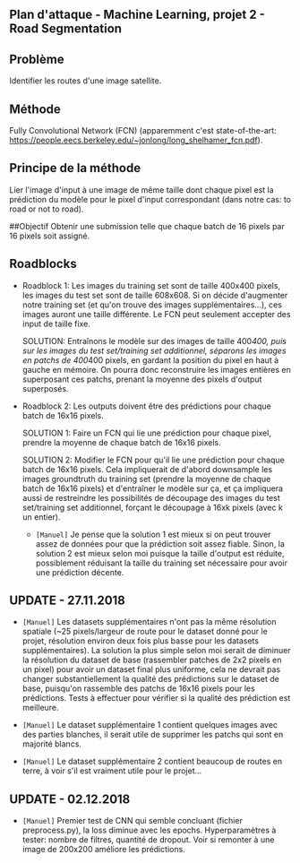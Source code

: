 ## Plan d'attaque - Machine Learning, projet 2 - Road Segmentation

## Problème
Identifier les routes d'une image satellite.

## Méthode
Fully Convolutional Network (FCN) (apparemment c'est state-of-the-art: https://people.eecs.berkeley.edu/~jonlong/long_shelhamer_fcn.pdf).

## Principe de la méthode
Lier l'image d'input à une image de même taille dont chaque pixel est la prédiction du modèle pour le pixel d'input correspondant (dans notre cas: to road or not to road).

##Objectif
Obtenir une submission telle que chaque batch de 16 pixels par 16 pixels soit assigné.

## Roadblocks

* Roadblock 1: Les images du training set sont de taille 400x400 pixels, les images du test set sont de taille 608x608. Si on décide d'augmenter notre training set (et qu'on trouve des images supplémentaires...), ces images auront une taille différente. Le FCN peut seulement accepter des input de taille fixe.

	SOLUTION: Entraînons le modèle sur des images de taille 400*400, puis sur les images du test set/training set additionnel, séparons les images en patchs de 400*400 pixels, en gardant la position du pixel en haut à gauche en mémoire. On pourra donc reconstruire les images entières en superposant ces patchs, prenant la moyenne des pixels d'output superposés.

* Roadblock 2: Les outputs doivent être des prédictions pour chaque batch de 16x16 pixels.

	SOLUTION 1: Faire un FCN qui lie une prédiction pour chaque pixel, prendre la moyenne de chaque batch de 16x16 pixels.

	SOLUTION 2: Modifier le FCN pour qu'il lie une prédiction pour chaque batch de 16x16 pixels. Cela impliquerait de d'abord downsample les images groundtruth du training set (prendre la moyenne de chaque batch de 16x16 pixels) et d'entraîner le modèle sur ça, et ça impliquera aussi de restreindre les possibilités de découpage des images du test set/training set additionnel, forçant le découpage à 16xk pixels (avec k un entier).

	- `[Manuel]` Je pense que la solution 1 est mieux si on peut trouver assez de données pour que la prédiction soit assez fiable. Sinon, la solution 2 est mieux selon moi puisque la taille d'output est réduite, possiblement réduisant la taille du training set nécessaire pour avoir une prédiction décente.

## UPDATE - 27.11.2018

- `[Manuel]` Les datasets supplémentaires n'ont pas la même résolution spatiale (~25 pixels/largeur de route pour le dataset donné pour le projet, résolution environ deux fois plus basse pour les datasets supplémentaires). La solution la plus simple selon moi serait de diminuer la résolution du dataset de base (rassembler patches de 2x2 pixels en un pixel) pour avoir un dataset final plus uniforme, cela ne devrait pas changer substantiellement la qualité des prédictions sur le dataset de base, puisqu'on rassemble des patchs de 16x16 pixels pour les prédictions. Tests à effectuer pour vérifier si la qualité des prédiction est meilleure.

- `[Manuel]` Le dataset supplémentaire 1 contient quelques images avec des parties blanches, il serait utile de supprimer les patchs qui sont en majorité blancs.

- `[Manuel]` Le dataset supplémentaire 2 contient beaucoup de routes en terre, à voir s'il est vraiment utile pour le projet...

## UPDATE - 02.12.2018

- `[Manuel]` Premier test de CNN qui semble concluant (fichier preprocess.py), la loss diminue avec les epochs. Hyperparamètres à tester: nombre de filtres, quantité de dropout. Voir si remonter à une image de 200x200 améliore les prédictions.

